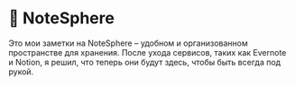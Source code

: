 # 📓 NoteSphere

Это мои заметки на NoteSphere – удобном и организованном пространстве для хранения. После ухода сервисов, таких как Evernote и Notion, я решил, что теперь они будут здесь, чтобы быть всегда под рукой.